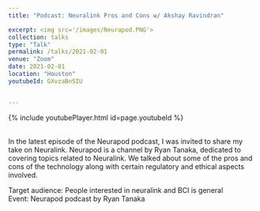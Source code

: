 ```yaml
---
title: "Podcast: Neuralink Pros and Cons w/ Akshay Ravindran"

excerpt: <img src='/images/Neurapod.PNG'>
collection: talks
type: "Talk"
permalink: /talks/2021-02-01
venue: "Zoom"
date: 2021-02-01
location: "Houston"
youtubeId: GXvzaBnSIU


---
```


{% include youtubePlayer.html id=page.youtubeId %}


<br>
In the latest episode of the Neurapod podcast, I was invited to share my take on Neuralink. Neurapod is a channel by Ryan Tanaka, dedicated to covering topics related to Neuralink. We talked about some of the pros and cons of the technology along with certain regulatory and ethical aspects involved. 
<br>

Target audience: People interested in neuralink and BCI is general
<br>
Event: Neurapod podcast by Ryan Tanaka
